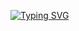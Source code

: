 [![Typing SVG](https://readme-typing-svg.herokuapp.com?color=%2336BCF7&lines=Rustam+Bikmukhametov+QA)](https://git.io/typing-svg)
